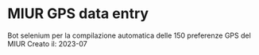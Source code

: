 # MIUR GPS data entry

Bot selenium per la compilazione automatica delle 150 preferenze GPS del MIUR
Creato il: 2023-07